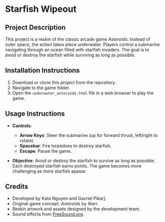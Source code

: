 # **Starfish Wipeout**

## **Project Description**
This project is a reskin of the classic arcade game *Asteroids*. Instead of outer space, the action takes place underwater. Players control a submarine navigating through an ocean filled with starfish invaders. The goal is to avoid or destroy the starfish while surviving as long as possible.

## **Installation Instructions**
1. Download or clone this project from the repository.
2. Navigate to the game folder.
3. Open the `underwater_asteroids.html` file in a web browser to play the game.

## **Usage Instructions**
- **Controls**:
  - **Arrow Keys**: Steer the submarine (up for forward thrust, left/right to rotate).
  - **Spacebar**: Fire torpedoes to destroy starfish.
  - **Escape**: Pause the game.

- **Objective**: Avoid or destroy the starfish to survive as long as possible. Each destroyed starfish earns points. The game becomes more challenging as more starfish appear.

## **Credits**
- Developed by Kate Nguyen and Gavriel Pikar].
- Original game concept: *Asteroids* by Atari.
- Reskin artwork and assets designed by the development team.
- Sound effects from [FreeSound.org](https://freesound.org/).

